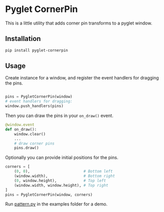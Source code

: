 # Pyglet CornerPin

This is a little utility that adds corner pin transforms to a pyglet window.

## Installation

```bash
pip install pyglet-cornerpin
```

## Usage

Create instance for a window, and register the event handlers for dragging the pins.


```python

pins = PygletCornerPin(window)
# event handlers for dragging:
window.push_handlers(pins)
```

Then you can draw the pins in your `on_draw()` event.

```python
@window.event
def on_draw():
    window.clear()
    ...
    # draw corner pins
    pins.draw()
```


Optionally you can provide initial positions for the pins.

```python
corners = [
    (0, 0),                        # Bottom left
    (window.width),                # Bottom right
    (0, window.height),            # Top left
    (window.width, window.height), # Top right
]
pins = PygletCornerPin(window, corners)

```

Run [pattern.py](examples/pattern.py) in the examples folder for a demo.
